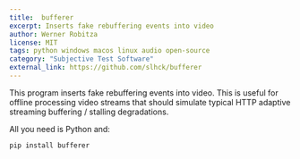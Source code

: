 ```yaml
---
title:  bufferer
excerpt: Inserts fake rebuffering events into video
author: Werner Robitza
license: MIT
tags: python windows macos linux audio open-source
category: "Subjective Test Software"
external_link: https://github.com/slhck/bufferer
---
```


This program inserts fake rebuffering events into video. This is useful for offline processing video streams that should simulate typical HTTP adaptive streaming buffering / stalling degradations.

All you need is Python and:

    pip install bufferer
